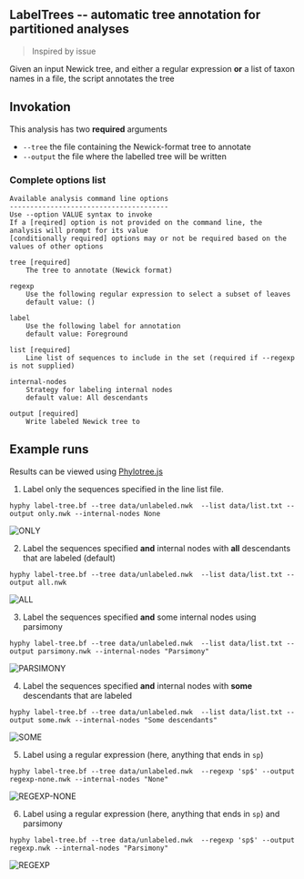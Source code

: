 ## LabelTrees -- automatic tree annotation for partitioned analyses

> Inspired by issue

Given an input Newick tree, and either a regular expression **or** a list of taxon names in a file, the script annotates the tree

## Invokation

This analysis has two **required** arguments

- `--tree` the file containing the Newick-format tree to annotate
- `--output` the file where the labelled tree will be written



### Complete options list



```
Available analysis command line options
---------------------------------------
Use --option VALUE syntax to invoke
If a [reqired] option is not provided on the command line, the analysis will prompt for its value
[conditionally required] options may or not be required based on the values of other options

tree [required]
	The tree to annotate (Newick format)

regexp
	Use the following regular expression to select a subset of leaves
	default value: ()

label
	Use the following label for annotation
	default value: Foreground

list [required]
	Line list of sequences to include in the set (required if --regexp is not supplied)

internal-nodes
	Strategy for labeling internal nodes
	default value: All descendants

output [required]
	Write labeled Newick tree to
```


## Example runs


Results can be viewed using [Phylotree.js](phylotree.hyphy.org)

1. Label only the sequences specified in the line list file.

```
hyphy label-tree.bf --tree data/unlabeled.nwk  --list data/list.txt --output only.nwk --internal-nodes None
```

![ONLY](figures/only.png)

2. Label the sequences specified **and** internal nodes with **all** descendants that are labeled (default)

```
hyphy label-tree.bf --tree data/unlabeled.nwk  --list data/list.txt --output all.nwk
```

![ALL](figures/all.png)

3. Label the sequences specified **and** some internal nodes using parsimony

```
hyphy label-tree.bf --tree data/unlabeled.nwk  --list data/list.txt --output parsimony.nwk --internal-nodes "Parsimony"
```

![PARSIMONY](figures/parsimony.png)

4. Label the sequences specified **and**  internal nodes with **some** descendants that are labeled

```
hyphy label-tree.bf --tree data/unlabeled.nwk  --list data/list.txt --output some.nwk --internal-nodes "Some descendants"
```

![SOME](figures/some.png)

5. Label using a regular expression (here, anything that ends in `sp`)

```
hyphy label-tree.bf --tree data/unlabeled.nwk  --regexp 'sp$' --output regexp-none.nwk --internal-nodes "None"
```

![REGEXP-NONE](figures/regexp-none.png)

6. Label using a regular expression (here, anything that ends in `sp`) and parsimony

```
hyphy label-tree.bf --tree data/unlabeled.nwk  --regexp 'sp$' --output regexp.nwk --internal-nodes "Parsimony"
```

![REGEXP](figures/regexp.png)
